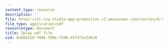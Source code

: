 ```yaml
---
content_type: resource
description: ''
file: https://ol-ocw-studio-app-production.s3.amazonaws.com/courses/6-046j-introduction-to-algorithms-sma-5503-fall-2005/8eb6b518f066789ef290d1fd71e348c0_kBwUoWpeH_Q.pdf
file_type: application/pdf
resourcetype: Document
title: 3play pdf file
uid: 8eb6b518-f066-789e-f290-d1fd71e348c0
---
```

